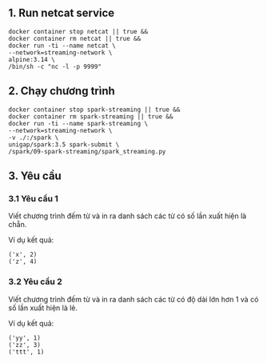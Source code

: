 ## 1. Run netcat service

```shell
docker container stop netcat || true &&
docker container rm netcat || true &&
docker run -ti --name netcat \
--network=streaming-network \
alpine:3.14 \
/bin/sh -c "nc -l -p 9999"
```

## 2. Chạy chương trình

```shell
docker container stop spark-streaming || true &&
docker container rm spark-streaming || true &&
docker run -ti --name spark-streaming \
--network=streaming-network \
-v ./:/spark \
unigap/spark:3.5 spark-submit \
/spark/09-spark-streaming/spark_streaming.py
```

## 3. Yêu cầu

### 3.1 Yêu cầu 1

Viết chương trình đếm từ và in ra danh sách các từ có số lần xuất hiện là chẵn.

Ví dụ kết quả:

```
('x', 2)
('z', 4)
```

### 3.2 Yêu cầu 2

Viết chương trình đếm từ và in ra danh sách các từ có độ dài lớn hơn 1 và có số lần xuất hiện là lẻ.

Ví dụ kết quả:

```
('yy', 1)
('zz', 3)
('ttt', 1)
```
